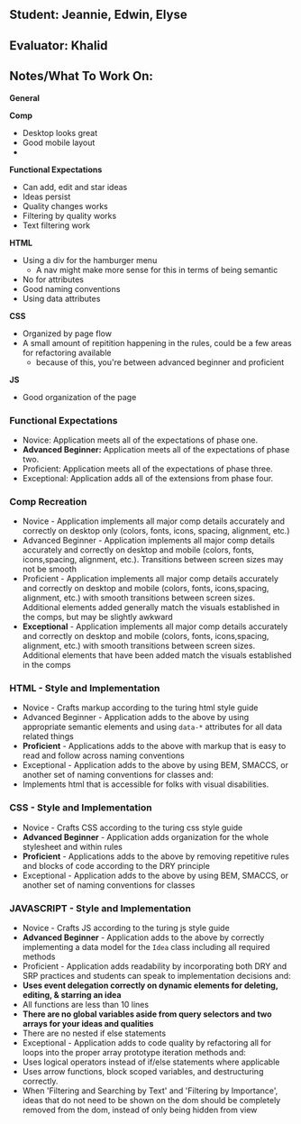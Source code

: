 ## Student: Jeannie, Edwin, Elyse
## Evaluator: Khalid 
## Notes/What To Work On:

__General__

__Comp__
* Desktop looks great
* Good mobile layout
*

__Functional Expectations__
* Can add, edit and star ideas
* Ideas persist
* Quality changes works
* Filtering by quality works
* Text filtering work

__HTML__
* Using a div for the hamburger menu
  * A nav might make more sense for this in terms of being semantic
* No for attributes
* Good naming conventions
* Using data attributes

__CSS__
* Organized by page flow
* A small amount of repitition happening in the rules, could be a few areas for refactoring available
  * because of this, you're between advanced beginner and proficient


__JS__
* Good organization of the page

### Functional Expectations

*  Novice: Application meets all of the expectations of phase one.
*  __Advanced Beginner:__ Application meets all of the expectations of phase two.
*  Proficient: Application meets all of the expectations of phase three.
*  Exceptional: Application adds all of the extensions from phase four.

### Comp Recreation

*  Novice - Application implements all major comp details accurately and correctly on desktop only (colors, fonts, icons, spacing, alignment, etc.)
*  Advanced Beginner - Application implements all major comp details accurately and correctly on desktop and mobile (colors, fonts, icons,spacing, alignment,  etc.). Transitions between screen sizes may not be smooth
*  Proficient - Application implements all major comp details accurately and correctly on desktop and mobile (colors, fonts, icons,spacing, alignment,  etc.) with smooth transitions between screen sizes. Additional elements added generally match the visuals established in the comps, but may be slightly awkward
*  __Exceptional__ - Application implements all major comp details accurately and correctly on desktop and mobile (colors, fonts, icons,spacing, alignment,  etc.) with smooth transitions between screen sizes. Additional elements that have been added match the visuals established in the comps

### HTML - Style and Implementation

*  Novice - Crafts markup according to the turing html style guide
*  Advanced Beginner - Application adds to the above by using appropriate semantic elements and using `data-*` attributes for all data related things
*  __Proficient__ - Applications adds to the above with markup that is easy to read and follow across naming conventions
*  Exceptional - Application adds to the above by using BEM, SMACCS, or another set of naming conventions for classes and:
  *  Implements html that is accessible for folks with visual disabilities.

### CSS - Style and Implementation

*  Novice - Crafts CSS according to the turing css style guide
*  __Advanced Beginner__ - Application adds organization for the whole stylesheet and within rules
*  __Proficient__ - Applications adds to the above by removing repetitive rules and blocks of code according to the DRY principle
*  Exceptional - Application adds to the above by using BEM, SMACCS, or another set of naming conventions for classes

### JAVASCRIPT - Style and Implementation

*  Novice - Crafts JS according to the turing js style guide
*  __Advanced Beginner__ - Application adds to the above by correctly implementing a data model for the `Idea` class including all required methods
*  Proficient - Application adds readability by incorporating both DRY and SRP practices and students can speak to implementation decisions and:
  *  __Uses event delegation correctly on dynamic elements for deleting, editing, & starring an idea__
  *  All functions are less than 10 lines
  *  __There are no global variables aside from query selectors and two arrays for your ideas and qualities__
  *  There are no nested if else statements
*  Exceptional - Application adds to code quality by refactoring all for loops into the proper array prototype iteration methods and:
  *  Uses logical operators instead of if/else statements where applicable
  *  Uses arrow functions, block scoped variables, and destructuring correctly.
  *  When 'Filtering and Searching by Text' and 'Filtering by Importance', ideas that do not need to be shown on the dom should be completely removed from the dom, instead of only being hidden from view
